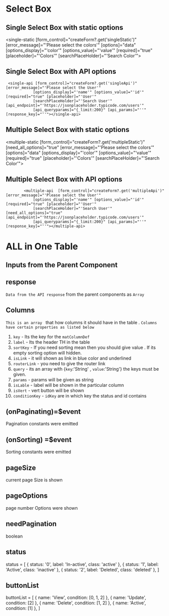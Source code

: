# Select Box

## Single Select Box with static options

<single-static [form_control]="createForm?.get('singleStatic')" [error_message]="'Please select the colors'"
[options]="data" [options_display]="'color'" [options_value]="'value'" [required]="true"
[placeholder]="'Colors'" [searchPlaceHolder]="'Search Color'"></single-static>

## Single Select Box with API options

     <single-api [form_control]="createForm?.get('singleApi')" [error_message]="'Please select the User'"
                [options_display]="'name'" [options_value]="'id'" [required]="true" [placeholder]="'User'"
                [searchPlaceHolder]="'Search User'" [api_endpoint]="'https://jsonplaceholder.typicode.com/users'"
                [api_queryparams]="{_limit:200}" [api_params]="''" [response_key]="''"></single-api>

## Multiple Select Box with static options

<multiple-static [form_control]="createForm?.get('multipleStatic')" [need_all_options]="true"
[error_message]="'Please select the colors'" [options]="data" [options_display]="'color'"
[options_value]="'value'" [required]="true" [placeholder]="'Colors'"
[searchPlaceHolder]="'Search Color'"></multiple-static>

## Multiple Select Box with API options

            <multiple-api  [form_control]="createForm?.get('multipleApi')" [error_message]="'Please select the User'"
                [options_display]="'name'" [options_value]="'id'" [required]="true" [placeholder]="'User'"
                [searchPlaceHolder]="'Search User'" [need_all_options]="true" [api_endpoint]="'https://jsonplaceholder.typicode.com/users'"
                [api_queryparams]="{_limit:200}" [api_params]="''" [response_key]="''"></multiple-api>

# ALL in One Table

## Inputs from the Parent Component

## response

`Data from the API response` from the parent components as `Array`

## Columns

`This is an array ` that how columns it should have in the table . `Columns have certain properties as listed below`

1. `key` - Its the key for the `matColumnDef`
2. `label` - Its the header TH in the table
3. `sortKey` - If you need sorting mean then you should give value . If its empty sorting option will hidden.
4. `isLink` - it will shown as link in blue color and underlined
5. `routerLink` - you need to give the router link
6. `query` - its an array with {`key`:'String' , `value`:'String'} the keys must be given.
7. `params` - params will be given as string
8. `isLable` - label will be shown in the particular column
9. `isVert` - vert button will be shown
10. `conditionKey` - `idKey` are in which key the status and id contains

## (onPaginating)=$event

Pagination constants were emitted

## (onSorting) =$event

Sorting constants were emitted

## pageSize

current page Size is shown

## pageOptions

page number Options were shown

## needPagination

boolean

## status

status = [
{ status: '0', label: 'In-active', class: 'active' },
{ status: '1', label: 'Active', class: 'inactive' },
{ status: '2', label: 'Deleted', class: 'deleted' },
]

## buttonList

buttonList = [
{ name: 'View', condition: [0, 1, 2] },
{ name: 'Update', condition: [2] },
{ name: 'Delete', condition: [1, 2] },
{ name: 'Active', condition: [1] },
]

<!--     { key: 'name', label: 'Name', sortKey: 'name' },
    {
      key: 'email', label: 'Email Address', isLink: true, routerLink: 'select-box',
      query: [{ key: 'id', value: 'id' }, { key: 'nameURL', value: 'name' }]
    },
    { key: 'phone', label: 'Mobile Number' },
    { key: 'website', label: 'website' },
    { key: 'status', label: 'Status', isLabel: true },
    { key: 'actions', label: 'Actions', isVert: true, conditionKey: 'status', idKey: 'id' } -->

<!-- <mat-table-custom [response]="data" [columns]="columns" (onPaginating)="paginate($event)" (onSorting)="sort($event)"
[pageSize]="pageSize" [pageOptions]="[5,10,15,20,25,]" [needPagination]="true" [status]="status"
[buttonList]="buttonList"></mat-table-custom> -->
